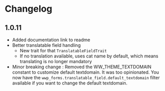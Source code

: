 # Changelog

## 1.0.11

- Added documentation link to readme
- Better translatable field handling 
    - New trait for that `TranslatableFieldTrait`
    - If no translation available, uses cat name by default, which means translating is no longer mandatory
- Minor breaking change : Removed the WW_THEME_TEXTDOMAIN constant to customize default textdomain. It was too opinionated. You now have the `wwp_forms.translatable_field.default_textdomain` filter available if you want to change the default textdomain.  
